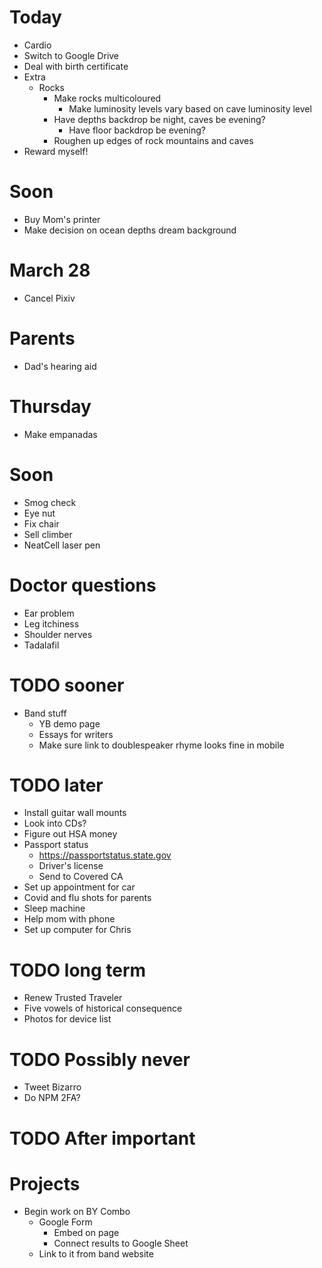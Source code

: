 # Today
* Cardio
* Switch to Google Drive
* Deal with birth certificate
* Extra
    * Rocks
        * Make rocks multicoloured
            * Make luminosity levels vary based on cave luminosity level
        * Have depths backdrop be night, caves be evening?
            * Have floor backdrop be evening?
        * Roughen up edges of rock mountains and caves
* Reward myself!

# Soon
* Buy Mom's printer
* Make decision on ocean depths dream background

# March 28
* Cancel Pixiv

# Parents
* Dad's hearing aid

# Thursday
* Make empanadas

# Soon
* Smog check
* Eye nut
* Fix chair
* Sell climber
* NeatCell laser pen

# Doctor questions
* Ear problem
* Leg itchiness
* Shoulder nerves
* Tadalafil

# TODO sooner
* Band stuff
    * YB demo page
    * Essays for writers
    * Make sure link to doublespeaker rhyme looks fine in mobile

# TODO later
* Install guitar wall mounts
* Look into CDs?
* Figure out HSA money
* Passport status
    * https://passportstatus.state.gov
    * Driver's license
    * Send to Covered CA
* Set up appointment for car
* Covid and flu shots for parents
* Sleep machine
* Help mom with phone
* Set up computer for Chris

# TODO long term
* Renew Trusted Traveler
* Five vowels of historical consequence
* Photos for device list

# TODO Possibly never
* Tweet Bizarro
* Do NPM 2FA?

# TODO After important
<!-- * Didi past ending
    * Make sketch to scan
        * Photo scrapbook
    * Implement -->
<!-- * My 100,000th Dream
    * Create Illustrator file
    * Add dream final presence
    * Design and draw dream final -->

# Projects
* Begin work on BY Combo
    * Google Form
        * Embed on page
        * Connect results to Google Sheet
    * Link to it from band website